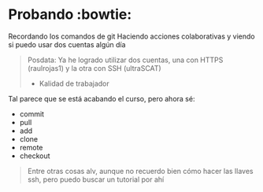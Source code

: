 # Probando :bowtie:
Recordando los comandos de git
Haciendo acciones colaborativas
y viendo si puedo usar dos cuentas algún día

>Posdata: Ya he logrado utilizar dos cuentas, una con HTTPS (raulrojas1) y la otra con SSH (ultraSCAT)
>- Kalidad de trabajador

Tal parece que se está acabando el curso, pero ahora sé:
* commit
* pull
* add
* clone
* remote
* checkout

> Entre otras cosas alv, aunque no recuerdo bien cómo hacer las llaves ssh, pero puedo buscar un tutorial por ahí

